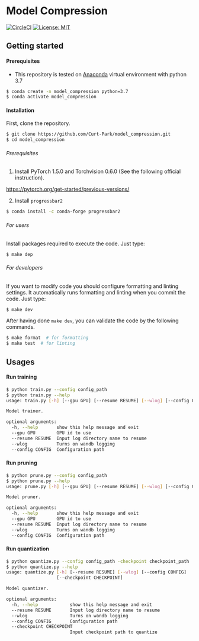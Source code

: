 # Model Compression

[![CircleCI](https://circleci.com/gh/circleci/circleci-docs.svg?style=shield)](https://circleci.com/gh/Curt-Park/model_compression)
[![License: MIT](https://img.shields.io/badge/License-MIT-green.svg)](https://opensource.org/licenses/MIT)

## Getting started

#### Prerequisites
* This repository is tested on [Anaconda](https://www.anaconda.com/distribution/) virtual environment with python 3.7
```bash
$ conda create -n model_compression python=3.7
$ conda activate model_compression
```

#### Installation
First, clone the repository.
```bash
$ git clone https://github.com/Curt-Park/model_compression.git
$ cd model_compression
```

###### Prerequisites

1. Install PyTorch 1.5.0 and Torchvision 0.6.0 (See the following official instruction).

https://pytorch.org/get-started/previous-versions/

2. Install `progressbar2`

```bash
$ conda install -c conda-forge progressbar2
```

###### For users
Install packages required to execute the code. Just type:
```bash
$ make dep
```

###### For developers

If you want to modify code you should configure formatting and linting settings. It automatically runs formatting and linting when you commit the code. Just type:
```bash
$ make dev
```

After having done `make dev`, you can validate the code by the following commands.
```bash
$ make format  # for formatting
$ make test  # for linting
```

## Usages

#### Run training
```bash
$ python train.py --config config_path
$ python train.py --help
usage: train.py [-h] [--gpu GPU] [--resume RESUME] [--wlog] [--config CONFIG]

Model trainer.

optional arguments:
  -h, --help       show this help message and exit
  --gpu GPU        GPU id to use
  --resume RESUME  Input log directory name to resume
  --wlog           Turns on wandb logging
  --config CONFIG  Configuration path
```

#### Run pruning
```bash
$ python prune.py --config config_path 
$ python prune.py --help
usage: prune.py [-h] [--gpu GPU] [--resume RESUME] [--wlog] [--config CONFIG]

Model pruner.

optional arguments:
  -h, --help       show this help message and exit
  --gpu GPU        GPU id to use
  --resume RESUME  Input log directory name to resume
  --wlog           Turns on wandb logging
  --config CONFIG  Configuration path
```

#### Run quantization
```bash
$ python quantize.py --config config_path -checkpoint checkpoint_path
$ python quantize.py --help
usage: quantize.py [-h] [--resume RESUME] [--wlog] [--config CONFIG]
                   [--checkpoint CHECKPOINT]

Model quantizer.

optional arguments:
  -h, --help            show this help message and exit
  --resume RESUME       Input log directory name to resume
  --wlog                Turns on wandb logging
  --config CONFIG       Configuration path
  --checkpoint CHECKPOINT
                        Input checkpoint path to quantize
```
